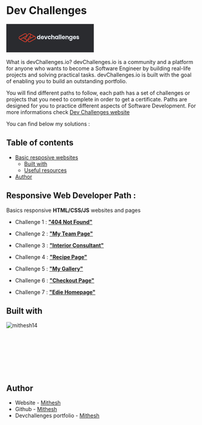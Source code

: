 # Dev Challenges

![](logo-dev-challenges.png)

What is devChallenges.io?
devChallenges.io is a community and a platform for anyone who wants to become a Software Engineer by building real-life projects and solving practical tasks. devChallenges.io is built with the goal of enabling you to build an outstanding portfolio.

You will find different paths to follow, each path has a set of challenges or projects that you need to complete in order to get a certificate. Paths are designed for you to practice different aspects of Software Development. For more informations check [Dev Challenges website](https://devchallenges.io/)

You can find below my solutions :

## Table of contents

- [Basic resposive websites](#responsive-web-developer-path)
  - [Built with](#built-with)
  - [Useful resources](#useful-resources)
- [Author](#author)

## Responsive Web Developer Path :

Basics responsive **HTML/CSS/JS** websites and pages

- Challenge 1 : [**"404 Not Found"**](https://github.com/zathio/dev-challenges/tree/master/responsive-path/404-not-found)

- Challenge 2 : [**"My Team Page"**](https://github.com/zathio/dev-challenges/tree/master/responsive-path/my-team-page)

- Challenge 3 : [**"Interior Consultant"**](https://github.com/zathio/dev-challenges/tree/master/responsive-path/interior-consultant)

- Challenge 4 : [**"Recipe Page"**](https://github.com/zathio/dev-challenges/tree/master/responsive-path/recipe-page)

- Challenge 5 : [**"My Gallery"**](https://github.com/zathio/dev-challenges/tree/master/responsive-path/my-gallery)

- Challenge 6 : [**"Checkout Page"**](https://github.com/zathio/dev-challenges/tree/master/responsive-path/checkout-page)
 
- Challenge 7 : [**"Edie Homepage"**](https://github.com/zathio/dev-challenges/tree/master/responsive-path/recipe-page)

## Built with


<p><img align="left" src="https://github-readme-stats.vercel.app/api/top-langs?username=mithesh14&repo=Dev-challengesshow_icons=true&locale=en&layout=compact&theme=radical" alt="mithesh14" />&nbsp;&nbsp;&nbsp;</p><br><br><br><br><br><br>

## Author

- Website - [Mithesh](https://mithesh14.netlify.app/)
- Github -  [Mithesh](https://github.com/Mithesh14)
- Devchallenges portfolio - [Mithesh](https://devchallenges.io/portfolio/Mithesh14)


